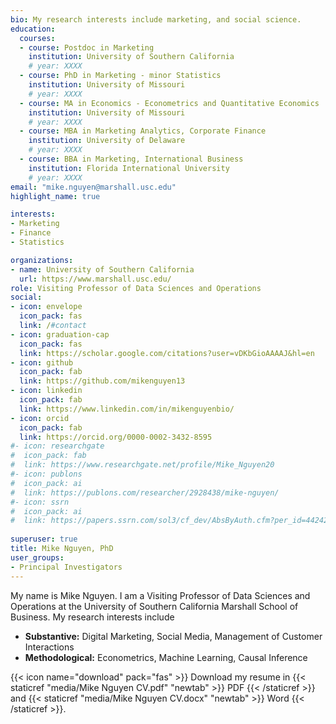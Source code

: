 ```yaml
---
bio: My research interests include marketing, and social science.
education:
  courses:
  - course: Postdoc in Marketing
    institution: University of Southern California
    # year: XXXX
  - course: PhD in Marketing - minor Statistics
    institution: University of Missouri
    # year: XXXX
  - course: MA in Economics - Econometrics and Quantitative Economics
    institution: University of Missouri
    # year: XXXX
  - course: MBA in Marketing Analytics, Corporate Finance
    institution: University of Delaware
    # year: XXXX
  - course: BBA in Marketing, International Business
    institution: Florida International University
    # year: XXXX
email: "mike.nguyen@marshall.usc.edu"
highlight_name: true

interests:
- Marketing
- Finance
- Statistics

organizations:
- name: University of Southern California
  url: https://www.marshall.usc.edu/
role: Visiting Professor of Data Sciences and Operations
social:
- icon: envelope
  icon_pack: fas
  link: /#contact
- icon: graduation-cap
  icon_pack: fas
  link: https://scholar.google.com/citations?user=vDKbGioAAAAJ&hl=en
- icon: github
  icon_pack: fab
  link: https://github.com/mikenguyen13
- icon: linkedin
  icon_pack: fab
  link: https://www.linkedin.com/in/mikenguyenbio/
- icon: orcid
  icon_pack: fab
  link: https://orcid.org/0000-0002-3432-8595
#- icon: researchgate
#  icon_pack: fab
#  link: https://www.researchgate.net/profile/Mike_Nguyen20
#- icon: publons
#  icon_pack: ai
#  link: https://publons.com/researcher/2928438/mike-nguyen/
#- icon: ssrn
#  icon_pack: ai
#  link: https://papers.ssrn.com/sol3/cf_dev/AbsByAuth.cfm?per_id=4424295
  
superuser: true
title: Mike Nguyen, PhD
user_groups:
- Principal Investigators
---
```


My name is Mike Nguyen. I am a Visiting Professor of Data Sciences and Operations at the University of Southern California Marshall School of Business. My research interests include   

 * **Substantive:** Digital Marketing, Social Media, Management of Customer Interactions
 * **Methodological:** Econometrics, Machine Learning, Causal Inference

{{< icon name="download" pack="fas" >}} Download my resume in {{< staticref "media/Mike Nguyen CV.pdf" "newtab" >}} PDF {{< /staticref >}} and {{< staticref "media/Mike Nguyen CV.docx" "newtab" >}} Word {{< /staticref >}}.

